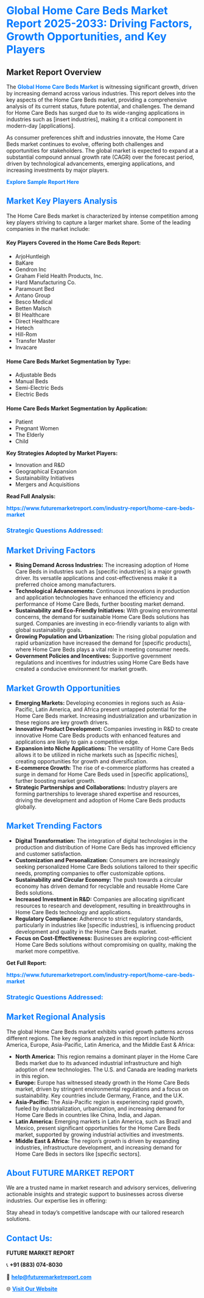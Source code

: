 <h1 style="color: #007BFF;">Global Home Care Beds Market Report 2025-2033: Driving Factors, Growth Opportunities, and Key Players</h1>

<section id="overview">
<h2>Market Report Overview</h2>
<p>The <a href="https://www.futuremarketreport.com/industry-report/home-care-beds-market" style="color: #007BFF; text-decoration: none;"><strong>Global Home Care Beds Market</strong></a> is witnessing significant growth, driven by increasing demand across various industries. This report delves into the key aspects of the Home Care Beds market, providing a comprehensive analysis of its current status, future potential, and challenges. The demand for Home Care Beds has surged due to its wide-ranging applications in industries such as [insert industries], making it a critical component in modern-day [applications].</p>
<p>As consumer preferences shift and industries innovate, the Home Care Beds market continues to evolve, offering both challenges and opportunities for stakeholders. The global market is expected to expand at a substantial compound annual growth rate (CAGR) over the forecast period, driven by technological advancements, emerging applications, and increasing investments by major players.</p>
</section>

<section id="overview">
<p><a href="https://www.futuremarketreport.com/request-sample/reportId=58410" style="color: #007BFF; text-decoration: none;"><strong>Explore Sample Report Here</strong></a></p>
</section>

<section id="key-players">
<h2 style="color: #007BFF;">Market Key Players Analysis</h2>
<p>The Home Care Beds market is characterized by intense competition among key players striving to capture a larger market share. Some of the leading companies in the market include:</p>
<h4>Key Players Covered in the Home Care Beds Report:</h4>
<ul><li>ArjoHuntleigh</li><li>BaKare</li><li>Gendron Inc</li><li>Graham Field Health Products, Inc.</li><li>Hard Manufacturing Co.</li><li>Paramount Bed</li><li>Antano Group</li><li>Besco Medical</li><li>Betten Malsch</li><li>BI Healthcare</li><li>Direct Healthcare</li><li>Hetech</li><li>Hill-Rom</li><li>Transfer Master</li><li>Invacare</li></ul>
<h4>Home Care Beds Market Segmentation by Type:</h4>
<ul><li>Adjustable Beds</li><li>Manual Beds</li><li>Semi-Electric Beds</li><li>Electric Beds</li></ul>

<h4>Home Care Beds Market Segmentation by Application:</h4>
<ul><li>Patient</li><li>Pregnant Women</li><li>The Elderly</li><li>Child</li></ul>
<p><strong>Key Strategies Adopted by Market Players:</strong></p>
<ul>
<li>Innovation and R&D</li>
<li>Geographical Expansion</li>
<li>Sustainability Initiatives</li>
<li>Mergers and Acquisitions</li>
</ul>
</section>

<section>
<p><strong>Read Full Analysis: </strong></p><a href="https://www.futuremarketreport.com/industry-report/home-care-beds-market" style="color: #007BFF; text-decoration: none;"><strong>https://www.futuremarketreport.com/industry-report/home-care-beds-market</strong></a>
<h3 style="color: #007BFF;">Strategic Questions Addressed:</h3>
</section>

<section id="driving-factors">
<h2 style="color: #007BFF;">Market Driving Factors</h2>
<ul>
<li><strong>Rising Demand Across Industries:</strong> The increasing adoption of Home Care Beds in industries such as [specific industries] is a major growth driver. Its versatile applications and cost-effectiveness make it a preferred choice among manufacturers.</li>
<li><strong>Technological Advancements:</strong> Continuous innovations in production and application technologies have enhanced the efficiency and performance of Home Care Beds, further boosting market demand.</li>
<li><strong>Sustainability and Eco-Friendly Initiatives:</strong> With growing environmental concerns, the demand for sustainable Home Care Beds solutions has surged. Companies are investing in eco-friendly variants to align with global sustainability goals.</li>
<li><strong>Growing Population and Urbanization:</strong> The rising global population and rapid urbanization have increased the demand for [specific products], where Home Care Beds plays a vital role in meeting consumer needs.</li>
<li><strong>Government Policies and Incentives:</strong> Supportive government regulations and incentives for industries using Home Care Beds have created a conducive environment for market growth.</li>
</ul>
</section>

<section id="growth-opportunities">
<h2 style="color: #007BFF;">Market Growth Opportunities</h2>
<ul>
<li><strong>Emerging Markets:</strong> Developing economies in regions such as Asia-Pacific, Latin America, and Africa present untapped potential for the Home Care Beds market. Increasing industrialization and urbanization in these regions are key growth drivers.</li>
<li><strong>Innovative Product Development:</strong> Companies investing in R&D to create innovative Home Care Beds products with enhanced features and applications are likely to gain a competitive edge.</li>
<li><strong>Expansion into Niche Applications:</strong> The versatility of Home Care Beds allows it to be utilized in niche markets such as [specific niches], creating opportunities for growth and diversification.</li>
<li><strong>E-commerce Growth:</strong> The rise of e-commerce platforms has created a surge in demand for Home Care Beds used in [specific applications], further boosting market growth.</li>
<li><strong>Strategic Partnerships and Collaborations:</strong> Industry players are forming partnerships to leverage shared expertise and resources, driving the development and adoption of Home Care Beds products globally.</li>
</ul>
</section>

<section id="trending-factors">
<h2 style="color: #007BFF;">Market Trending Factors</h2>
<ul>
<li><strong>Digital Transformation:</strong> The integration of digital technologies in the production and distribution of Home Care Beds has improved efficiency and customer satisfaction.</li>
<li><strong>Customization and Personalization:</strong> Consumers are increasingly seeking personalized Home Care Beds solutions tailored to their specific needs, prompting companies to offer customizable options.</li>
<li><strong>Sustainability and Circular Economy:</strong> The push towards a circular economy has driven demand for recyclable and reusable Home Care Beds solutions.</li>
<li><strong>Increased Investment in R&D:</strong> Companies are allocating significant resources to research and development, resulting in breakthroughs in Home Care Beds technology and applications.</li>
<li><strong>Regulatory Compliance:</strong> Adherence to strict regulatory standards, particularly in industries like [specific industries], is influencing product development and quality in the Home Care Beds market.</li>
<li><strong>Focus on Cost-Effectiveness:</strong> Businesses are exploring cost-efficient Home Care Beds solutions without compromising on quality, making the market more competitive.</li>
</ul>
</section>

<section>
<p><strong>Get Full Report: </strong></p><a href="https://www.futuremarketreport.com/industry-report/home-care-beds-market" style="color: #007BFF; text-decoration: none;"><strong>https://www.futuremarketreport.com/industry-report/home-care-beds-market</strong></a>
<h3 style="color: #007BFF;">Strategic Questions Addressed:</h3>
</section>


<section id="regional-analysis">
<h2 style="color: #007BFF;">Market Regional Analysis</h2>
<p>The global Home Care Beds market exhibits varied growth patterns across different regions. The key regions analyzed in this report include North America, Europe, Asia-Pacific, Latin America, and the Middle East & Africa:</p>
<ul>
<li><strong>North America:</strong> This region remains a dominant player in the Home Care Beds market due to its advanced industrial infrastructure and high adoption of new technologies. The U.S. and Canada are leading markets in this region.</li>
<li><strong>Europe:</strong> Europe has witnessed steady growth in the Home Care Beds market, driven by stringent environmental regulations and a focus on sustainability. Key countries include Germany, France, and the U.K.</li>
<li><strong>Asia-Pacific:</strong> The Asia-Pacific region is experiencing rapid growth, fueled by industrialization, urbanization, and increasing demand for Home Care Beds in countries like China, India, and Japan.</li>
<li><strong>Latin America:</strong> Emerging markets in Latin America, such as Brazil and Mexico, present significant opportunities for the Home Care Beds market, supported by growing industrial activities and investments.</li>
<li><strong>Middle East & Africa:</strong> The region’s growth is driven by expanding industries, infrastructure development, and increasing demand for Home Care Beds in sectors like [specific sectors].</li>
</ul>
</section>

<footer>
<h2 style="color: #007BFF;">About FUTURE MARKET REPORT</h2>
<p>We are a trusted name in market research and advisory services, delivering actionable insights and strategic support to businesses across diverse industries. Our expertise lies in offering:</p>

<p>Stay ahead in today’s competitive landscape with our tailored research solutions.</p>

<h2 style="color: #007BFF;">Contact Us:</h2>
<p><strong>FUTURE MARKET REPORT</strong></p>
<p>📞 <strong>+91 (883) 074-8030</strong></p>
<p>📧 <strong><a href="mailto:help@futuremarketreport.com" style="color: #007BFF;">help@futuremarketreport.com</a></strong></p>
<p>🌐 <strong><a href="https://www.futuremarketreport.com/" style="color: #007BFF;">Visit Our Website</a></strong></p>
</footer>